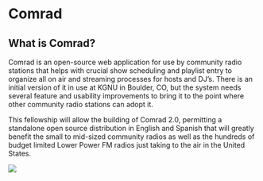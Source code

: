 # Comrad

## What is Comrad?

Comrad is an open-source web application for use by community radio stations that helps with crucial show scheduling and playlist entry to organize all on air and streaming processes for hosts and DJ’s. There is an initial version of it in use at KGNU in Boulder, CO, but the system needs several feature and usability improvements to bring it to the point where other community radio stations can adopt it.

This fellowship will allow the building of Comrad 2.0, permitting a standalone open source distribution in English and Spanish that will greatly benefit the small to mid-sized community radios as well as the hundreds of budget limited Lower Power FM radios just taking to the air in the United States.

![](./images/ComradUI-1.png)